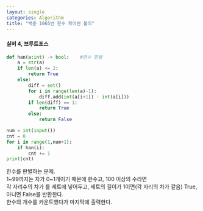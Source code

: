 ```yaml
---
layout: single
categories: Algorithm
title: "백준 1065번 한수 파이썬 풀이"
---
```

#### 실버 4, 브루트포스

```py
def han(a:int) -> bool:    #한수 판별
    a = str(a)
    if len(a) <= 2:
        return True
    else:
        diff = set()
        for i in range(len(a)-1):
            diff.add(int(a[i+1]) - int(a[i]))
        if len(diff) == 1:
            return True
        else:
            return False

num = int(input())
cnt = 0
for i in range(1,num+1):    
    if han(i):
        cnt += 1
print(cnt)
```
한수를 판별하는 문제.<br>
1~99까지는 차가 0~1개이기 때문에 한수고, 100 이상의 수라면<br>
각 자리수의 차가 를 세트에 넣어두고, 세트의 길이가 1이면(각 자리의 차가 같음) True, 아니면 False를 반환한다.<br>
한수의 개수를 카운트했다가 마지막에 출력한다.